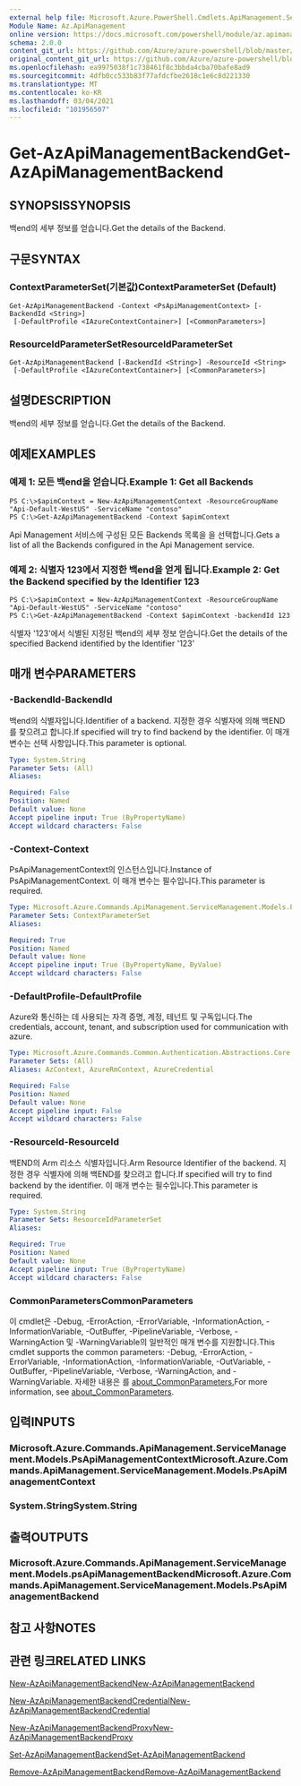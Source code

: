 ```yaml
---
external help file: Microsoft.Azure.PowerShell.Cmdlets.ApiManagement.ServiceManagement.dll-Help.xml
Module Name: Az.ApiManagement
online version: https://docs.microsoft.com/powershell/module/az.apimanagement/get-azapimanagementbackend
schema: 2.0.0
content_git_url: https://github.com/Azure/azure-powershell/blob/master/src/ApiManagement/ApiManagement/help/Get-AzApiManagementBackend.md
original_content_git_url: https://github.com/Azure/azure-powershell/blob/master/src/ApiManagement/ApiManagement/help/Get-AzApiManagementBackend.md
ms.openlocfilehash: ea9975038f1c738461f8c3bbda4cba70bafe8ad9
ms.sourcegitcommit: 4dfb0cc533b83f77afdcfbe2618c1e6c8d221330
ms.translationtype: MT
ms.contentlocale: ko-KR
ms.lasthandoff: 03/04/2021
ms.locfileid: "101956507"
---
```

# <span data-ttu-id="7762a-101">Get-AzApiManagementBackend</span><span class="sxs-lookup"><span data-stu-id="7762a-101">Get-AzApiManagementBackend</span></span>

## <span data-ttu-id="7762a-102">SYNOPSIS</span><span class="sxs-lookup"><span data-stu-id="7762a-102">SYNOPSIS</span></span>
<span data-ttu-id="7762a-103">백end의 세부 정보를 얻습니다.</span><span class="sxs-lookup"><span data-stu-id="7762a-103">Get the details of the Backend.</span></span>

## <span data-ttu-id="7762a-104">구문</span><span class="sxs-lookup"><span data-stu-id="7762a-104">SYNTAX</span></span>

### <span data-ttu-id="7762a-105">ContextParameterSet(기본값)</span><span class="sxs-lookup"><span data-stu-id="7762a-105">ContextParameterSet (Default)</span></span>
```
Get-AzApiManagementBackend -Context <PsApiManagementContext> [-BackendId <String>]
 [-DefaultProfile <IAzureContextContainer>] [<CommonParameters>]
```

### <span data-ttu-id="7762a-106">ResourceIdParameterSet</span><span class="sxs-lookup"><span data-stu-id="7762a-106">ResourceIdParameterSet</span></span>
```
Get-AzApiManagementBackend [-BackendId <String>] -ResourceId <String>
 [-DefaultProfile <IAzureContextContainer>] [<CommonParameters>]
```

## <span data-ttu-id="7762a-107">설명</span><span class="sxs-lookup"><span data-stu-id="7762a-107">DESCRIPTION</span></span>
<span data-ttu-id="7762a-108">백end의 세부 정보를 얻습니다.</span><span class="sxs-lookup"><span data-stu-id="7762a-108">Get the details of the Backend.</span></span>

## <span data-ttu-id="7762a-109">예제</span><span class="sxs-lookup"><span data-stu-id="7762a-109">EXAMPLES</span></span>

### <span data-ttu-id="7762a-110">예제 1: 모든 백end을 얻습니다.</span><span class="sxs-lookup"><span data-stu-id="7762a-110">Example 1: Get all Backends</span></span>
```
PS C:\>$apimContext = New-AzApiManagementContext -ResourceGroupName "Api-Default-WestUS" -ServiceName "contoso"
PS C:\>Get-AzApiManagementBackend -Context $apimContext
```

<span data-ttu-id="7762a-111">Api Management 서비스에 구성된 모든 Backends 목록을 을 선택합니다.</span><span class="sxs-lookup"><span data-stu-id="7762a-111">Gets a list of all the Backends configured in the Api Management service.</span></span>

### <span data-ttu-id="7762a-112">예제 2: 식별자 123에서 지정한 백end을 얻게 됩니다.</span><span class="sxs-lookup"><span data-stu-id="7762a-112">Example 2: Get the Backend specified by the Identifier 123</span></span>
```
PS C:\>$apimContext = New-AzApiManagementContext -ResourceGroupName "Api-Default-WestUS" -ServiceName "contoso"
PS C:\>Get-AzApiManagementBackend -Context $apimContext -backendId 123
```

<span data-ttu-id="7762a-113">식별자 '123'에서 식별된 지정된 백end의 세부 정보 얻습니다.</span><span class="sxs-lookup"><span data-stu-id="7762a-113">Get the details of the specified Backend identified by the Identifier '123'</span></span>

## <span data-ttu-id="7762a-114">매개 변수</span><span class="sxs-lookup"><span data-stu-id="7762a-114">PARAMETERS</span></span>

### <span data-ttu-id="7762a-115">-BackendId</span><span class="sxs-lookup"><span data-stu-id="7762a-115">-BackendId</span></span>
<span data-ttu-id="7762a-116">백end의 식별자입니다.</span><span class="sxs-lookup"><span data-stu-id="7762a-116">Identifier of a backend.</span></span>
<span data-ttu-id="7762a-117">지정한 경우 식별자에 의해 백END를 찾으려고 합니다.</span><span class="sxs-lookup"><span data-stu-id="7762a-117">If specified will try to find backend by the identifier.</span></span>
<span data-ttu-id="7762a-118">이 매개 변수는 선택 사항입니다.</span><span class="sxs-lookup"><span data-stu-id="7762a-118">This parameter is optional.</span></span>

```yaml
Type: System.String
Parameter Sets: (All)
Aliases:

Required: False
Position: Named
Default value: None
Accept pipeline input: True (ByPropertyName)
Accept wildcard characters: False
```

### <span data-ttu-id="7762a-119">-Context</span><span class="sxs-lookup"><span data-stu-id="7762a-119">-Context</span></span>
<span data-ttu-id="7762a-120">PsApiManagementContext의 인스턴스입니다.</span><span class="sxs-lookup"><span data-stu-id="7762a-120">Instance of PsApiManagementContext.</span></span>
<span data-ttu-id="7762a-121">이 매개 변수는 필수입니다.</span><span class="sxs-lookup"><span data-stu-id="7762a-121">This parameter is required.</span></span>

```yaml
Type: Microsoft.Azure.Commands.ApiManagement.ServiceManagement.Models.PsApiManagementContext
Parameter Sets: ContextParameterSet
Aliases:

Required: True
Position: Named
Default value: None
Accept pipeline input: True (ByPropertyName, ByValue)
Accept wildcard characters: False
```

### <span data-ttu-id="7762a-122">-DefaultProfile</span><span class="sxs-lookup"><span data-stu-id="7762a-122">-DefaultProfile</span></span>
<span data-ttu-id="7762a-123">Azure와 통신하는 데 사용되는 자격 증명, 계정, 테넌트 및 구독입니다.</span><span class="sxs-lookup"><span data-stu-id="7762a-123">The credentials, account, tenant, and subscription used for communication with azure.</span></span>

```yaml
Type: Microsoft.Azure.Commands.Common.Authentication.Abstractions.Core.IAzureContextContainer
Parameter Sets: (All)
Aliases: AzContext, AzureRmContext, AzureCredential

Required: False
Position: Named
Default value: None
Accept pipeline input: False
Accept wildcard characters: False
```

### <span data-ttu-id="7762a-124">-ResourceId</span><span class="sxs-lookup"><span data-stu-id="7762a-124">-ResourceId</span></span>
<span data-ttu-id="7762a-125">백END의 Arm 리소스 식별자입니다.</span><span class="sxs-lookup"><span data-stu-id="7762a-125">Arm Resource Identifier of the backend.</span></span> <span data-ttu-id="7762a-126">지정한 경우 식별자에 의해 백END를 찾으려고 합니다.</span><span class="sxs-lookup"><span data-stu-id="7762a-126">If specified will try to find backend by the identifier.</span></span> <span data-ttu-id="7762a-127">이 매개 변수는 필수입니다.</span><span class="sxs-lookup"><span data-stu-id="7762a-127">This parameter is required.</span></span>

```yaml
Type: System.String
Parameter Sets: ResourceIdParameterSet
Aliases:

Required: True
Position: Named
Default value: None
Accept pipeline input: True (ByPropertyName)
Accept wildcard characters: False
```

### <span data-ttu-id="7762a-128">CommonParameters</span><span class="sxs-lookup"><span data-stu-id="7762a-128">CommonParameters</span></span>
<span data-ttu-id="7762a-129">이 cmdlet은 -Debug, -ErrorAction, -ErrorVariable, -InformationAction, -InformationVariable, -OutBuffer, -PipelineVariable, -Verbose, -WarningAction 및 -WarningVariable의 일반적인 매개 변수를 지원합니다.</span><span class="sxs-lookup"><span data-stu-id="7762a-129">This cmdlet supports the common parameters: -Debug, -ErrorAction, -ErrorVariable, -InformationAction, -InformationVariable, -OutVariable, -OutBuffer, -PipelineVariable, -Verbose, -WarningAction, and -WarningVariable.</span></span> <span data-ttu-id="7762a-130">자세한 내용은 를 [about_CommonParameters.](http://go.microsoft.com/fwlink/?LinkID=113216)</span><span class="sxs-lookup"><span data-stu-id="7762a-130">For more information, see [about_CommonParameters](http://go.microsoft.com/fwlink/?LinkID=113216).</span></span>

## <span data-ttu-id="7762a-131">입력</span><span class="sxs-lookup"><span data-stu-id="7762a-131">INPUTS</span></span>

### <span data-ttu-id="7762a-132">Microsoft.Azure.Commands.ApiManagement.ServiceManagement.Models.PsApiManagementContext</span><span class="sxs-lookup"><span data-stu-id="7762a-132">Microsoft.Azure.Commands.ApiManagement.ServiceManagement.Models.PsApiManagementContext</span></span>

### <span data-ttu-id="7762a-133">System.String</span><span class="sxs-lookup"><span data-stu-id="7762a-133">System.String</span></span>

## <span data-ttu-id="7762a-134">출력</span><span class="sxs-lookup"><span data-stu-id="7762a-134">OUTPUTS</span></span>

### <span data-ttu-id="7762a-135">Microsoft.Azure.Commands.ApiManagement.ServiceManagement.Models.psApiManagementBackend</span><span class="sxs-lookup"><span data-stu-id="7762a-135">Microsoft.Azure.Commands.ApiManagement.ServiceManagement.Models.PsApiManagementBackend</span></span>

## <span data-ttu-id="7762a-136">참고 사항</span><span class="sxs-lookup"><span data-stu-id="7762a-136">NOTES</span></span>

## <span data-ttu-id="7762a-137">관련 링크</span><span class="sxs-lookup"><span data-stu-id="7762a-137">RELATED LINKS</span></span>

[<span data-ttu-id="7762a-138">New-AzApiManagementBackend</span><span class="sxs-lookup"><span data-stu-id="7762a-138">New-AzApiManagementBackend</span></span>](./New-AzApiManagementBackend.md)

[<span data-ttu-id="7762a-139">New-AzApiManagementBackendCredential</span><span class="sxs-lookup"><span data-stu-id="7762a-139">New-AzApiManagementBackendCredential</span></span>](./New-AzApiManagementBackendCredential.md)

[<span data-ttu-id="7762a-140">New-AzApiManagementBackendProxy</span><span class="sxs-lookup"><span data-stu-id="7762a-140">New-AzApiManagementBackendProxy</span></span>](./New-AzApiManagementBackendProxy.md)

[<span data-ttu-id="7762a-141">Set-AzApiManagementBackend</span><span class="sxs-lookup"><span data-stu-id="7762a-141">Set-AzApiManagementBackend</span></span>](./Set-AzApiManagementBackend.md)

[<span data-ttu-id="7762a-142">Remove-AzApiManagementBackend</span><span class="sxs-lookup"><span data-stu-id="7762a-142">Remove-AzApiManagementBackend</span></span>](./Remove-AzApiManagementBackend.md)
